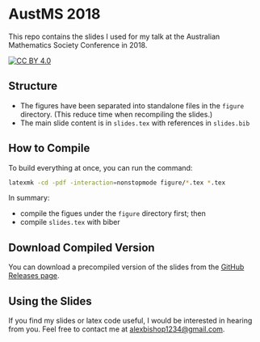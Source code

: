 # AustMS 2018

This repo contains the slides I used for my talk at the Australian Mathematics Society Conference in 2018.

[![CC BY 4.0][cc-by-shield]][cc-by]

[cc-by]: http://creativecommons.org/licenses/by/4.0/
[cc-by-shield]: https://img.shields.io/badge/License-CC%20BY%204.0-lightgrey.svg

## Structure

 - The figures have been separated into standalone files in the `figure` directory. (This reduce time when recompiling the slides.)
 - The main slide content is in `slides.tex` with references in `slides.bib`

## How to Compile

To build everything at once, you can run the command:

```bash
latexmk -cd -pdf -interaction=nonstopmode figure/*.tex *.tex
```

In summary:
 - compile the figues under the `figure` directory first; then
 - compile `slides.tex` with biber

## Download Compiled Version

You can download a precompiled version of the slides from the [GitHub Releases page](https://github.com/alexbishop/austms-2018/releases).

## Using the Slides

If you find my slides or latex code useful, I would be interested in hearing from you.
Feel free to contact me at alexbishop1234@gmail.com.

